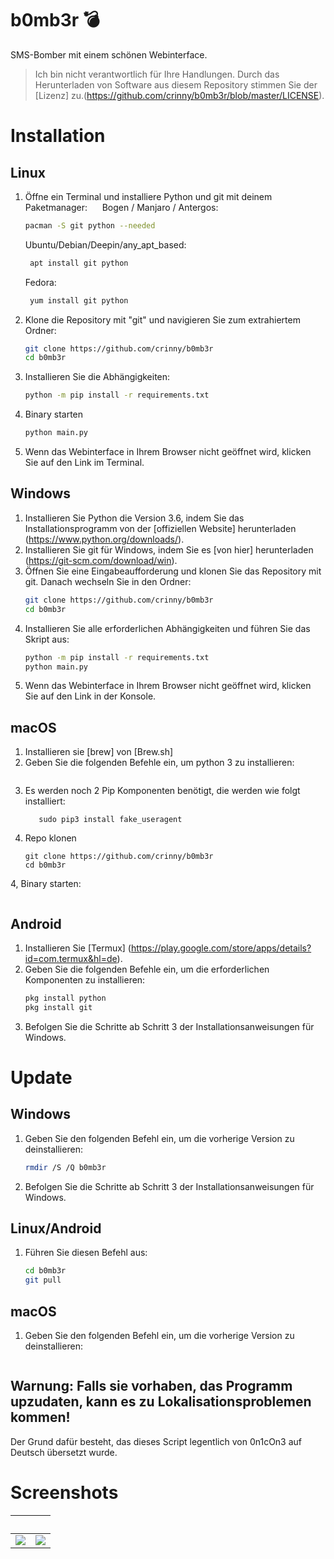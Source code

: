 # b0mb3r 💣
SMS-Bomber mit einem schönen Webinterface.

> Ich bin nicht verantwortlich für Ihre Handlungen. Durch das Herunterladen von Software aus diesem Repository stimmen Sie der [Lizenz] zu.(https://github.com/crinny/b0mb3r/blob/master/LICENSE).
# Installation
## Linux
1. Öffne ein Terminal und installiere Python und git mit deinem Paketmanager:
     Bogen / Manjaro / Antergos:
    ```bash
    pacman -S git python --needed
    ```
    Ubuntu/Debian/Deepin/any_apt_based:
    ```bash
     apt install git python
    ```
     Fedora:
    ```bash
     yum install git python
    ```
2. Klone die Repository mit "git" und navigieren Sie zum extrahiertem Ordner:
    ```bash
    git clone https://github.com/crinny/b0mb3r
    cd b0mb3r
    ```
3. Installieren Sie die Abhängigkeiten:
    ```bash
    python -m pip install -r requirements.txt
    ```
4. Binary starten
    ```bash
    python main.py
    ```
5. Wenn das Webinterface in Ihrem Browser nicht geöffnet wird, klicken Sie auf den Link im Terminal.
    
## Windows
1. Installieren Sie Python die Version 3.6, indem Sie das Installationsprogramm von der [offiziellen Website] herunterladen (https://www.python.org/downloads/).
2. Installieren Sie git für Windows, indem Sie es [von hier] herunterladen (https://git-scm.com/download/win).
3. Öffnen Sie eine Eingabeaufforderung und klonen Sie das Repository mit git. Danach wechseln Sie in den Ordner:
    ```bash
    git clone https://github.com/crinny/b0mb3r
    cd b0mb3r
    ```
4. Installieren Sie alle erforderlichen Abhängigkeiten und führen Sie das Skript aus:
    ```bash
    python -m pip install -r requirements.txt
    python main.py
    ```
5. Wenn das Webinterface in Ihrem Browser nicht geöffnet wird, klicken Sie auf den Link in der Konsole.

## macOS

1. Installieren sie [brew] von [Brew.sh]
2. Geben Sie die folgenden Befehle ein, um python 3 zu installieren:
   ``` brew install python3
   ```
3. Es werden noch 2 Pip Komponenten benötigt, die werden wie folgt installiert:
   ```sudo pip3 install flask
      sudo pip3 install fake_useragent
   ```
4. Repo klonen
   ```
   git clone https://github.com/crinny/b0mb3r
   cd b0mb3r
   ```
4, Binary starten:
   ```python main.py
   ```

## Android
1. Installieren Sie [Termux] (https://play.google.com/store/apps/details?id=com.termux&hl=de).
2. Geben Sie die folgenden Befehle ein, um die erforderlichen Komponenten zu installieren:
    ```bash
    pkg install python
    pkg install git
    ```
3. Befolgen Sie die Schritte ab Schritt 3 der Installationsanweisungen für Windows.

# Update 
## Windows
1. Geben Sie den folgenden Befehl ein, um die vorherige Version zu deinstallieren:
   ```bash
   rmdir /S /Q b0mb3r
   ```
2. Befolgen Sie die Schritte ab Schritt 3 der Installationsanweisungen für Windows.
## Linux/Android
1. Führen Sie diesen Befehl aus:
   ```bash
   cd b0mb3r
   git pull
   ```

## macOS

1. Geben Sie den folgenden Befehl ein, um die vorherige Version zu deinstallieren:
   ``` rm -rf b0mb3r
   ```

## Warnung: Falls sie vorhaben, das Programm upzudaten, kann es zu Lokalisationsproblemen kommen!

Der Grund dafür besteht, das dieses Script legentlich von 0n1cOn3 auf Deutsch übersetzt wurde.

# Screenshots
⁣                           |  ⁣
:-------------------------:|:-------------------------:
![](https://github.com/crinny/b0mb3r/blob/master/assets/screenshot.png)  |  ![](https://github.com/crinny/b0mb3r/blob/master/assets/screenshot_mobile.png)
